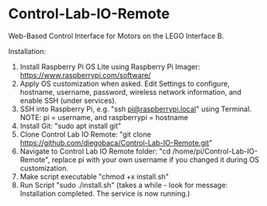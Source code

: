 # Control-Lab-IO-Remote
Web-Based Control Interface for Motors on the LEGO Interface B.

Installation:

1. Install Raspberry Pi OS Lite using Raspberry Pi Imager:  https://www.raspberrypi.com/software/
2. Apply OS customization when asked. Edit Settings to configure, hostname, username, password, wireless network information, and enable SSH (under services).
3. SSH into Raspberry Pi, e.g. "ssh pi@raspberrypi.local" using Terminal.
NOTE: pi = username, and raspberrypi = hostname
4. Install Git: "sudo apt install git"
5. Clone Control Lab IO Remote: "git clone https://github.com/diegobaca/Control-Lab-IO-Remote.git"
6. Navigate to Control Lab IO Remote folder: "cd /home/pi/Control-Lab-IO-Remote", replace pi with your own username if you changed it during OS customization.
7. Make script executable "chmod +x install.sh"
8. Run Script "sudo ./install.sh" (takes a while - look for message: Installation completed. The service is now running.)